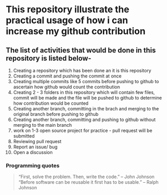 # This repository illustrate the practical usage of how i can increase my github contribution

## The list of activities that would be done in this repository is listed below-

1. Creating a repository which has been done an it is this repository
2. Creating a commit and pushing the commit at once
3. Creating multiple commits like 5 commits before pushing to github to ascertain how github would count the contribution
4. Creating 2 - 3 folders in this repository which will contain few files, commit will be made and the file will be pushed to github to determine how contribution would be counted
5. Creating another branch, committing in the brach and merging to the original branch before pushing to github
6. Creating another branch, committing and pushing to github without merging to the main branch
7. work on 1-3 open source project for practice - pull request will be submitted
8. Reviewing pull request
9. Report an issue/ bug
10. Open a discussion

### Programming quotes

> “First, solve the problem. Then, write the code.” – John Johnson
> “Before software can be reusable it first has to be usable.” – Ralph Johnson
